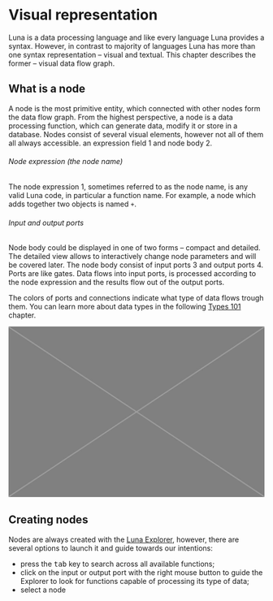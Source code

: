 # Visual representation

Luna is a data processing language and like every language Luna provides a syntax. However, in contrast to majority of languages Luna has more than one syntax representation – visual and textual. This chapter describes the former – visual data flow graph.

## What is a node

A node is the most primitive entity, which connected with other nodes form the data flow graph. From the highest perspective, a node is a data processing function, which can generate data, modify it or store in a database. Nodes consist of several visual elements, however not all of them all always accessible. an expression field <span class="uiref">1</span> and node body <span class="uiref">2</span>.

###### Node expression (the node name) 
The node expression <span class="uiref">1</span>, sometimes referred to as the node name, is any valid Luna code, in particular a function name. For example, a node which adds together two objects is named `+`. 

###### Input and output ports
Node body could be displayed in one of two forms – compact and detailed. The detailed view allows to interactively change node parameters and will be covered later. The node body consist of input ports <span class="uiref">3</span> and output ports <span class="uiref">4</span>. Ports are like gates. Data flows into input ports, is processed according to the node expression and the results flow out of the output ports. 

The colors of ports and connections indicate what type of data flows trough them. You can learn more about data types in the following [Types 101](dummy.md) chapter.

![](/assets/placeholder.jpg)


## Creating nodes

Nodes are always created with the [Luna Explorer](explorer.md), however, there are several options to launch it and guide towards our intentions:

* press the <kbd>tab</kbd> key to search across all available functions;
* click on the input or output port with the right mouse button to guide the Explorer to look for functions capable of processing its type of data;
* select a node 

